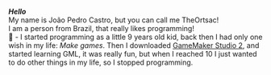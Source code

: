 _**Hello**_  
My name is João Pedro Castro, but you can call me TheOrtsac!  
I am a person from Brazil, that really likes programming!  
🧒 - I started programming as a little 9 years old kid, back then I had only one wish in my life: _Make games_. Then I downloaded [GameMaker Studio 2](https://www.yoyogames.com/en/gamemaker), and started learning GML, it was really fun, but when I reached 10 I just wanted to do other things in my life, so I stopped programming.  

